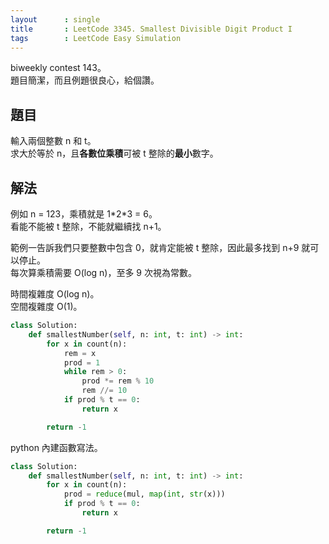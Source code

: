 ```yaml
---
layout      : single
title       : LeetCode 3345. Smallest Divisible Digit Product I
tags        : LeetCode Easy Simulation
---
```

biweekly contest 143。  
題目簡潔，而且例題很良心，給個讚。  

## 題目

輸入兩個整數 n 和 t。  
求大於等於 n，且**各數位乘積**可被 t 整除的**最小**數字。  

## 解法

例如 n = 123，乘積就是 1\*2\*3 = 6。  
看能不能被 t 整除，不能就繼續找 n+1。  

範例一告訴我們只要整數中包含 0，就肯定能被 t 整除，因此最多找到 n+9 就可以停止。  
每次算乘積需要 O(log n)，至多 9 次視為常數。  

時間複雜度 O(log n)。  
空間複雜度 O(1)。  

```python
class Solution:
    def smallestNumber(self, n: int, t: int) -> int:
        for x in count(n):
            rem = x
            prod = 1
            while rem > 0:
                prod *= rem % 10
                rem //= 10
            if prod % t == 0:
                return x

        return -1
```

python 內建函數寫法。  

```python
class Solution:
    def smallestNumber(self, n: int, t: int) -> int:
        for x in count(n):
            prod = reduce(mul, map(int, str(x)))
            if prod % t == 0:
                return x

        return -1
```
